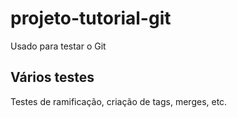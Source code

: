 # projeto-tutorial-git
Usado para testar o Git
## Vários testes
Testes de ramificação, criação de tags, merges, etc.
